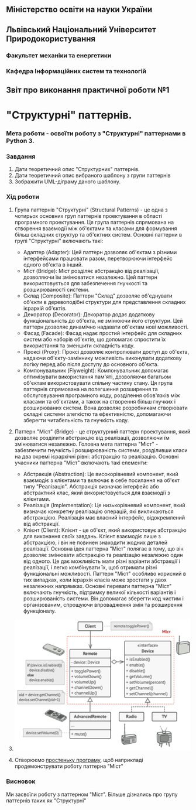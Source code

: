 ## Міністерство освіти на науки України
## Львівський Національний Університет Природокористування
### Факультет механіки та енергетики
### Кафедра Інформаційних систем та технологій

## Звіт про виконання практичної роботи №1
# "Структурні" паттернів.

### Мета роботи - освоїти роботу з "Структурні" паттернами в Python 3.

### Завдання
1. Дати теоретичний опис "Структурних" паттернів.
2. Дати теоретичний опис вибраного шаблону з групи паттернів
3. Зображити UML-діграму даного шаблону.


### Хід роботи
1. Група паттернів "Структурні" (Structural Patterns) - це одна з чотирьох основних груп паттернів проектування в області програмного проектування. Ця група паттернів спрямована на створення взаємодії між об'єктами та класами для формування більш складних структур та об'єктних систем.
Основні паттерни в групі "Структурні" включають такі:
    -	Адаптер (Adapter): Цей паттерн дозволяє об'єктам з різними інтерфейсами працювати разом, перетворюючи інтерфейс одного об'єкта в інший.
    -	Міст (Bridge): Міст розділяє абстракцію від реалізації, дозволяючи їм змінюватися незалежно. Цей паттерн використовується для забезпечення гнучкості та розширюваності системи.
    -	Склад (Composite): Паттерн "Склад" дозволяє об'єднувати об'єкти в деревоподібні структури для представлення складних ієрархій об'єктів.
    -	Декоратор (Decorator): Декоратор додає додаткову функціональність до об'єкта, не змінюючи його структури. Цей паттерн дозволяє динамічно надавати об'єктам нові можливості.
    -	Фасад (Facade): Фасад надає простий інтерфейс для складних систем або наборів об'єктів, що допомагає спростити їх використання та зменшити складність коду.
    -	Проксі (Proxy): Проксі дозволяє контролювати доступ до об'єкта, надаючи об'єкту-заміннику можливість виконувати додаткову логіку перед або після доступу до основного об'єкта.
    -	Компонувальник (Flyweight): Компонувальник допомагає оптимізувати використання пам'яті, дозволяючи багатьом об'єктам використовувати спільну частину стану.
Ця група паттернів спрямована на полегшення розширення та обслуговування програмного коду, розділення обов'язків між класами та об'єктами, а також на створення більш гнучких і розширюваних систем. Вона дозволяє розробникам створювати складні системи злегкістю та ефективністю, допомагаючи зберегти читабельність та гнучкість коду.

2. Паттерн "Міст" (Bridge) - це структурний паттерн проектування, який дозволяє розділити абстракцію від реалізації, дозволяючи їм змінюватися незалежно. Головна мета паттерна "Міст" - забезпечити гнучкість і розширюваність системи, розділивши класи на два окремі ієрархічні рівні: абстракцію та реалізацію.
Основні учасники паттерна "Міст" включають такі елементи:
    -	Абстракція (Abstraction): Це високорівневий компонент, який взаємодіє з клієнтами та включає в себе посилання на об'єкт типу "Реалізація". Абстракція визначає інтерфейс або абстрактний клас, який використовується для взаємодії з клієнтами.
    -	Реалізація (Implementation): Це низькорівневий компонент, який визначає конкретну реалізацію операцій, які викликаються абстракцією. Реалізація має власний інтерфейс, відокремлений від абстракції.
    -	Клієнт (Client): Клієнт - це об'єкт, який використовує абстракцію для виконання своїх завдань. Клієнт взаємодіє лише з абстракцією, і він не повинен знаходити жодних деталей реалізації.
Основна ідея паттерна "Міст" полягає в тому, що він дозволяє змінювати абстракцію та реалізацію незалежно один від одного. Це дає можливість мати різні варіанти абстракції і реалізації, і легко комбінувати їх, щоб отримати різні функціональні можливості. Паттерн "Міст" особливо корисний в тих випадках, коли ієрархія класів може зростати у двох незалежних напрямках.
Основні переваги паттерна "Міст" включають гнучкість, підтримку великої кількості варіантів і розширюваність системи. Він допомагає зберегти код чистим і організованим, спрощуючи впровадження змін та розширення функціоналу.

3. ![UML-діаграма паттерна "Міст"](image.png)
4. Створюємо [простеньку програму](./main.py), щоб наприкладі продемонструвати роботу паттерна "Міст" 

### Висновок
Ми засвоїли роботу з паттерном "Міст". Більше дізнались про групу паттернів таких як "Структурні"